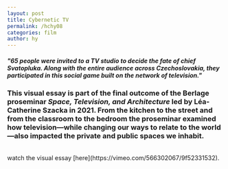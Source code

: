 ```yaml
---
layout: post
title: Cybernetic TV
permalink: /hchy08
categories: film
author: hy
---
```


##### __*"65 people were invited to a TV studio to decide the fate of chief Svatopluka. Along with the entire audience across Czechoslovakia, they participated in this social game built on the network of television."*__

### This visual essay is part of the final outcome of the Berlage proseminar *Space, Television, and Architecture* led by Léa-Catherine Szacka in 2021. From the kitchen to the street and from the classroom to the bedroom the proseminar examined how television—while changing our ways to relate to the world—also impacted the private and public spaces we inhabit.
<br>
watch the visual essay [here](https://vimeo.com/566302067/9f52331532).
